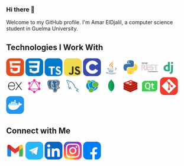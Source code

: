 ### Hi there 👋

Welcome to my GitHub profile. I'm Amar ElDjalil, a computer science student  in Guelma University. 


## Technologies I Work With
<span>
<img alt="HTML" width="48px" src="icons/HTML.svg" />
<img alt="CSS" width="48px" src="icons/CSS.svg" />
<img alt="TS" width="48px" src="icons/TypeScript.svg" />
<img alt="JS" width="48px" src="icons/JS.svg" />
<img alt="C" width="48px" src="icons/C.svg" />
<img alt="JS" width="48px" src="icons/Java.svg" />
<img alt="Python" width="48px" src="icons/Py.svg" />
<img alt="DjangoRest" width="48px" src="icons/Rest.svg" />
<img alt="Django" width="48px" src="icons/Dj.svg" />
<img alt="ExpressJS" width="48px" src="icons/ExpressJS.svg" />
<img alt="Graphql" width="48px" src="icons/GraphQL.svg" />
<img alt="PostgresSQL" width="48px" src="icons/PSQL.svg" />
<img alt="MySQL" width="48px" src="icons/MySQL.svg" />
<img alt="Neo4j" width="48px" src="icons/Neo4j.svg" />
<img alt="MongoDB" width="48px" src="icons/MongoDB.svg" />
<img alt="Redis" width="48px" src="icons/Redis.svg" />
<img alt="pyqt6" width="48px" src="icons/QT.svg" />
<img alt="Git" width="48px" src="icons/Git.svg" />
<img alt="Docker" width="48px" src="icons/Docker.svg" />
</span>



## Connect with Me
[<img alt="gmail" width="48px" src="icons/social-media/Gmail.svg" />](mailto:amarbouakaz91@gmail.com)
[<img alt="Telegram" width="48px" src="icons/social-media/Telegram.svg" />](https://t.me/B_AJ_Amar)
[<img alt="linkedin" width="48px" src="icons/social-media/Linkedin.svg" />](https://www.linkedin.com/in/b-aj-amar/)
[<img alt="instagram" width="48px" src="icons/social-media/Instagram.svg" />](https://www.instagram.com/b_aj_amar/)
[<img alt="facebook" width="48px" src="icons/social-media/Facebook.svg" />](https://www.facebook.com/B.Amar.ADj/)

<!--
**Bkz-Amar/Bkz-Amar** is a ✨ _special_ ✨ repository because its `README.md` (this file) appears on your GitHub profile.
Here are some ideas to get you started:
<!--
- 🔭 I’m currently working on ...
- 🌱 I’m currently learning ...
- 👯 I’m looking to collaborate on ...
- 🤔 I’m looking for help with ...
- 💬 Ask me about ...
- 📫 How to reach me: amarbouakaz91
- 😄 Pronouns: ...
- ⚡ Fun fact: ...
-->
<!--   
- **Programming Languages :**<br><br>&nbsp;&nbsp;&nbsp;&nbsp;[![My Skills](https://skillicons.dev/icons?i=c,py,js,cl&theme=dark)]()
- Web Development:           <br><br>&nbsp;&nbsp;&nbsp;&nbsp;[![My Skills](https://skillicons.dev/icons?i=html,css,bootstrap,js&theme=dark)]()
- Backend:                   <br><br>&nbsp;&nbsp;&nbsp;&nbsp;[![My Skills](https://skillicons.dev/icons?i=django&theme=dark)]()
- Databases:                 <br><br>&nbsp;&nbsp;&nbsp;&nbsp;[![My Skills](https://skillicons.dev/icons?i=mongodb,postgres,mysql&theme=dark)]()
- Version Control:           <br><br>&nbsp;&nbsp;&nbsp;&nbsp;[![My Skills](https://skillicons.dev/icons?i=git,github&theme=dark)]()
- Version Control:           <br><br>&nbsp;&nbsp;&nbsp;&nbsp;[![My Skills](https://skillicons.dev/icons?i=qt&theme=dark)]()
-->


